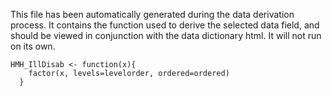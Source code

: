 This file has been automatically generated during the data derivation process.
It contains the function used to derive the selected data field, and should be viewed in conjunction with the data dictionary html.
It will not run on its own.


```
HMH_IllDisab <- function(x){
    factor(x, levels=levelorder, ordered=ordered)
  }
```


